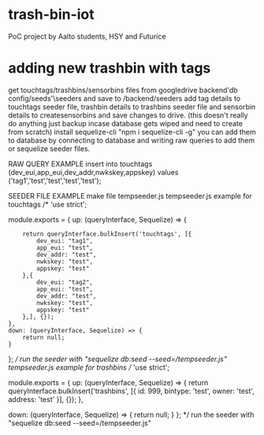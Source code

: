 # trash-bin-iot
PoC project by Aalto students, HSY and Futurice





# adding new trashbin with tags
get touchtags/trashbins/sensorbins files from googledrive backend\'db config/seeds'\seeders and save to /backend/seeders
add tag details to touchtags seeder file, trashbin details to trashbins seeder file and sensorbin details to createsensorbins and save changes to drive. (this doesn't really do anything just backup incase database gets wiped and need to create from scratch)
install sequelize-cli "npm i sequelize-cli -g"
you can add them to database by connecting to database and writing raw queries to add them or sequelize seeder files.

RAW QUERY EXAMPLE
insert into touchtags (dev_eui,app_eui,dev_addr,nwkskey,appskey) values ('tag1','test','test','test','test');

SEEDER FILE EXAMPLE
make file tempseeder.js
tempseeder.js example for touchtags
/*
'use strict';

module.exports = {
    up: (queryInterface, Sequelize) => {

        return queryInterface.bulkInsert('touchtags', [{
            dev_eui: "tag1",
            app_eui: "test",
            dev_addr: "test",
            nwkskey: "test",
            appskey: "test"                
        },{
            dev_eui: "tag2",
            app_eui: "test",
            dev_addr: "test",
            nwkskey: "test",
            appskey: "test"                
        },], {});
    },
    down: (queryInterface, Sequelize) => {
        return null;
    }
};
*/
run the seeder with "sequelize db:seed --seed=<path to>/tempseeder.js"
tempseeder.js example for trashbins
/*
'use strict';

module.exports = {
  up: (queryInterface, Sequelize) => {
      return queryInterface.bulkInsert('trashbins', [{
        id: 999,
        bintype: 'test',
        owner: 'test',
        address: 'test'
      }], {});
  },

  down: (queryInterface, Sequelize) => {
      return null;
  }
};
*/
run the seeder with "sequelize db:seed --seed=<path to>/tempseeder.js"